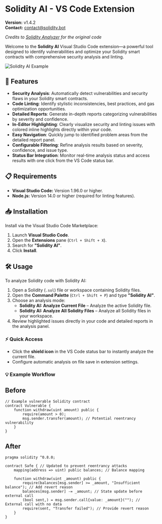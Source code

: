 # Solidity AI - VS Code Extension

**Version:** v1.4.2  
**Contact:** [contact@solidity.bot](mailto:contact@solidity.bot)

*Credits to [Solidity Analyzer](https://solidity-analyzer.iard.solutions) for the original code*

Welcome to the **Solidity AI** Visual Studio Code extension—a powerful tool designed to identify vulnerabilities and optimize your Solidity smart contracts with comprehensive security analysis and linting.

![Solidity AI Example](images/solidity-analyzer-example.png)

## 🚀 Features

- **Security Analysis**: Automatically detect vulnerabilities and security flaws in your Solidity smart contracts.
- **Code Linting**: Identify stylistic inconsistencies, best practices, and gas optimization opportunities.
- **Detailed Reports**: Generate in-depth reports categorizing vulnerabilities by severity and confidence.
- **In-Editor Highlighting**: Clearly visualize security and linting issues with colored inline highlights directly within your code.
- **Easy Navigation**: Quickly jump to identified problem areas from the detailed report panel.
- **Configurable Filtering**: Refine analysis results based on severity, confidence, and issue type.
- **Status Bar Integration**: Monitor real-time analysis status and access results with one click from the VS Code status bar.

## 📋 Requirements

- **Visual Studio Code:** Version 1.96.0 or higher.
- **Node.js:** Version 14.0 or higher (required for linting features).

## 📥 Installation

Install via the Visual Studio Code Marketplace:

1. Launch **Visual Studio Code**.
2. Open the **Extensions** pane (`Ctrl + Shift + X`).
3. Search for **"Solidity AI"**.
4. Click **Install**.

## 🛠 Usage

To analyze Solidity code with Solidity AI:

1. Open a Solidity (`.sol`) file or workspace containing Solidity files.
2. Open the **Command Palette** (`Ctrl + Shift + P`) and type **"Solidity AI"**.
3. Choose an analysis mode:
   - **Solidity AI: Analyze Current File** – Analyze the active Solidity file.
   - **Solidity AI: Analyze All Solidity Files** – Analyze all Solidity files in your workspace.
4. Review highlighted issues directly in your code and detailed reports in the analysis panel.

### ⚡️ Quick Access

- Click the **shield icon** in the VS Code status bar to instantly analyze the current file.
- Configure automatic analysis on file save in extension settings.

### 💡 Example Workflow

## Before
```solidity
// Example vulnerable Solidity contract
contract Vulnerable {
    function withdraw(uint amount) public {
        require(amount > 0);
        msg.sender.transfer(amount); // Potential reentrancy vulnerability
    }
}
```

## After
```solidity
pragma solidity ^0.8.0;

contract Safe { // Updated to prevent reentrancy attacks
    mapping(address => uint) public balances; // Balance mapping

    function withdraw(uint _amount) public {
        require(balances[msg.sender] >= _amount, "Insufficient balance"); // Add revert reason
        balances[msg.sender] -= _amount; // State update before external call
        (bool sent,) = msg.sender.call{value: _amount}(""); // External call with no data
        require(sent, "Transfer failed"); // Provide revert reason
    }
}
```